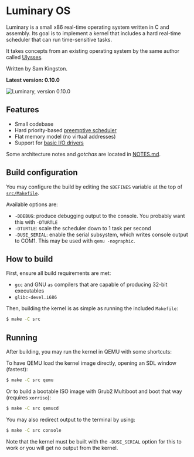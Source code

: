 # Luminary OS

Luminary is a small x86 real-time operating system written in C and assembly.
Its goal is to implement a kernel that includes a hard real-time scheduler that
can run time-sensitive tasks.

It takes concepts from an existing operating system by the same author called [Ulysses](https://github.com/sjkingo/ulysses).

Written by Sam Kingston.

**Latest version: 0.10.0**

![Luminary, version 0.10.0](https://raw.githubusercontent.com/sjkingo/luminary/master/screenshots/startup-0.10.0.png "Luminary, version 0.10.0")

## Features

* Small codebase
* Hard priority-based [preemptive scheduler](https://github.com/sjkingo/luminary/blob/master/src/sched.c#L1-L82)
* Flat memory model (no virtual addresses)
* Support for [basic I/O drivers](https://github.com/sjkingo/luminary/tree/master/src/drivers)

Some architecture notes and *gotchas* are located in [NOTES.md](https://github.com/sjkingo/luminary/blob/master/NOTES.md).

## Build configuration

You may configure the build by editing the `$DEFINES` variable at the top of [`src/Makefile`](https://github.com/sjkingo/luminary/blob/master/src/Makefile#L3).

Available options are:

* `-DDEBUG`: produce debugging output to the console. You probably want this with `-DTURTLE`
* `-DTURTLE`: scale the scheduler down to 1 task per second
* `-DUSE_SERIAL`: enable the serial subsystem, which writes console output to COM1. This may be used with `qemu -nographic`.

## How to build

First, ensure all build requirements are met:

* `gcc` and GNU `as` compilers that are capable of producing 32-bit executables
* `glibc-devel.i686`

Then, building the kernel is as simple as running the included `Makefile`:

```bash
$ make -C src
```

## Running

After building, you may run the kernel in QEMU with some shortcuts:

To have QEMU load the kernel image directly, opening an SDL window (fastest):

```bash
$ make -C src qemu
```

Or to build a bootable ISO image with Grub2 Multiboot and boot that way (requires `xorriso`):

```bash
$ make -C src qemucd
```

You may also redirect output to the terminal by using:

```bash
$ make -C src console
```

Note that the kernel must be built with the `-DUSE_SERIAL` option for this to work or you will
get no output from the kernel.
